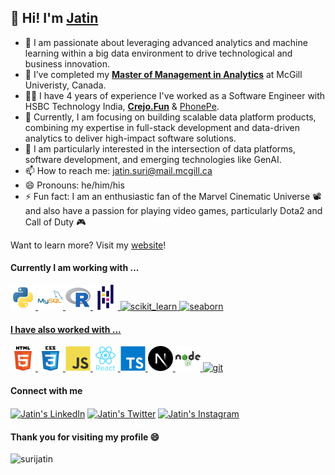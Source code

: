 ## 👋 Hi! I'm <a href="https://www.jatinsuri.in" target="_blank" rel="noreferrer">Jatin</a>
- 👀 I am passionate about leveraging advanced analytics and machine learning within a big data environment to drive technological and business innovation.
- 🔭 I’ve completed my [**Master of Management in Analytics**](https://www.mcgill.ca/desautels/programs/mma) at McGill Univeristy, Canada.
- 👨‍💻 I have 4 years of experience I've worked as a Software Engineer with HSBC Technology India, [**Crejo.Fun**](https://www.instagram.com/crejo.fun/?hl=en) & [PhonePe](https://www.phonepe.com/).
- 🔭 Currently, I am focusing on building scalable data platform products, combining my expertise in full-stack development and data-driven analytics to deliver high-impact software solutions.
- 🚀 I am particularly interested in the intersection of data platforms, software development, and emerging technologies like GenAI.
- 📫 How to reach me: jatin.suri@mail.mcgill.ca
- 😄 Pronouns: he/him/his
- ⚡ Fun fact: 
I am an enthusiastic fan of the Marvel Cinematic Universe 📽️ and also have a passion for playing video games, particularly Dota2 and Call of Duty 🎮

Want to learn more? Visit my <a href="https://www.jatinsuri.in" target="_blank" rel="noreferrer">website</a>!

#### Currently I am working with ...
<p align="left">
<a href="https://www.python.org" target="_blank" rel="noreferrer"> <img src="https://raw.githubusercontent.com/devicons/devicon/master/icons/python/python-original.svg" alt="python" width="40" height="40"/> </a> 
<a href="https://www.mysql.com/" target="_blank" rel="noreferrer"> <img src="https://raw.githubusercontent.com/devicons/devicon/master/icons/mysql/mysql-original-wordmark.svg" alt="mysql" width="40" height="40"/> </a>
<a href="https://www.r-project.org/" target="_blank" rel="noreferrer"> <img src="https://raw.githubusercontent.com/devicons/devicon/master/icons/r/r-original.svg" alt="r" width="40" height="40"/> </a>
<a href="https://pandas.pydata.org/" target="_blank" rel="noreferrer"> <img src="https://raw.githubusercontent.com/devicons/devicon/2ae2a900d2f041da66e950e4d48052658d850630/icons/pandas/pandas-original.svg" alt="pandas" width="40" height="40"/> </a>
<a href="https://scikit-learn.org/" target="_blank" rel="noreferrer"> <img src="https://upload.wikimedia.org/wikipedia/commons/0/05/Scikit_learn_logo_small.svg" alt="scikit_learn" width="40" height="40"/> </a> 
<a href="https://seaborn.pydata.org/" target="_blank" rel="noreferrer"> <img src="https://seaborn.pydata.org/_images/logo-mark-lightbg.svg" alt="seaborn" width="40" height="40"/> 
</p>

#### I have also worked with ...
<p align="left">
<a href="https://www.w3.org/html/" target="_blank" rel="noreferrer"> <img src="https://raw.githubusercontent.com/devicons/devicon/master/icons/html5/html5-original-wordmark.svg" alt="html5" width="40" height="40"/> </a> 
<a href="https://www.w3schools.com/css/" target="_blank" rel="noreferrer"> <img src="https://raw.githubusercontent.com/devicons/devicon/master/icons/css3/css3-original-wordmark.svg" alt="css3" width="40" height="40"/> </a> 
<a href="https://developer.mozilla.org/en-US/docs/Web/JavaScript" target="_blank" rel="noreferrer"> <img src="https://raw.githubusercontent.com/devicons/devicon/master/icons/javascript/javascript-original.svg" alt="javascript" width="40" height="40"/> </a>
<a href="https://reactjs.org/" target="_blank" rel="noreferrer"> <img src="https://raw.githubusercontent.com/devicons/devicon/master/icons/react/react-original-wordmark.svg" alt="react" width="40" height="40"/> </a>
<a href="https://www.typescriptlang.org/" target="_blank" rel="noreferrer"> <img src="https://raw.githubusercontent.com/devicons/devicon/master/icons/typescript/typescript-original.svg" alt="react" width="40" height="40"/> </a>
<a href="https://www.nextjs.org/" target="_blank" rel="noreferrer"> <img src="https://raw.githubusercontent.com/devicons/devicon/master/icons/nextjs/nextjs-original.svg" alt="react" width="40" height="40"/> </a>
<a href="https://nodejs.org" target="_blank" rel="noreferrer"> <img src="https://raw.githubusercontent.com/devicons/devicon/master/icons/nodejs/nodejs-original-wordmark.svg" alt="nodejs" width="40" height="40"/> </a>
<a href="https://git-scm.com/" target="_blank" rel="noreferrer"> <img src="https://www.vectorlogo.zone/logos/git-scm/git-scm-icon.svg" alt="git" width="40" height="40"/> </a>  
</p>

#### Connect with me
<p align="left">
<a href="https://linkedin.com/in/suri-jatin" target="blank"><img align="center" src="https://raw.githubusercontent.com/rahuldkjain/github-profile-readme-generator/master/src/images/icons/Social/linked-in-alt.svg" alt="Jatin's LinkedIn" height="30" width="40" /></a>
<a href="https://twitter.com/jateensuri" target="blank"><img align="center" src="https://raw.githubusercontent.com/rahuldkjain/github-profile-readme-generator/master/src/images/icons/Social/twitter.svg" alt="Jatin's Twitter" height="30" width="40" /></a>
<a href="https://instagram.com/jat1nsuri" target="blank"><img align="center" src="https://raw.githubusercontent.com/rahuldkjain/github-profile-readme-generator/master/src/images/icons/Social/instagram.svg" alt="Jatin's Instagram" height="30" width="40" /></a>
</p>


#### Thank you for visiting my profile 😄
<p align="left"> <img src="https://komarev.com/ghpvc/?username=surijatin&label=Profile+Views" alt="surijatin" /> </p>
